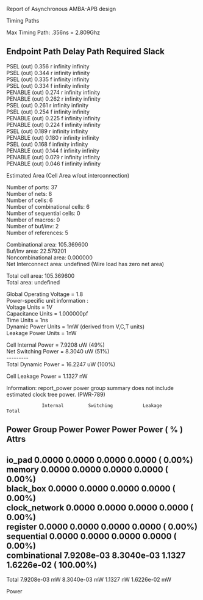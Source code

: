 Report of Asynchronous AMBA-APB design  
  
  
Timing Paths  
  
Max Timing Path: .356ns = 2.809Ghz  
  
  
Endpoint                         Path Delay     Path Required     Slack  
------------------------------------------------------------------------  
PSEL (out)                         0.356 r        infinity     infinity  
PSEL (out)                         0.344 r        infinity     infinity  
PSEL (out)                         0.335 f        infinity     infinity  
PSEL (out)                         0.334 f        infinity     infinity  
PENABLE (out)                      0.274 r        infinity     infinity  
PENABLE (out)                      0.262 r        infinity     infinity  
PSEL (out)                         0.261 r        infinity     infinity  
PSEL (out)                         0.254 f        infinity     infinity  
PENABLE (out)                      0.225 f        infinity     infinity  
PENABLE (out)                      0.224 f        infinity     infinity  
PSEL (out)                         0.189 r        infinity     infinity  
PENABLE (out)                      0.180 r        infinity     infinity  
PSEL (out)                         0.168 f        infinity     infinity  
PENABLE (out)                      0.144 f        infinity     infinity  
PENABLE (out)                      0.079 r        infinity     infinity  
PENABLE (out)                      0.046 f        infinity     infinity  
  
  
  
  
  
Estimated Area (Cell Area w/out interconnection)  
  
Number of ports:                           37  
Number of nets:                             8  
Number of cells:                            6  
Number of combinational cells:              6  
Number of sequential cells:                 0  
Number of macros:                           0  
Number of buf/inv:                          2  
Number of references:                       5  
  
Combinational area:        105.369600  
Buf/Inv area:               22.579201  
Noncombinational area:       0.000000  
Net Interconnect area:      undefined  (Wire load has zero net area)  
  
Total cell area:           105.369600  
Total area:                 undefined  
  
Global Operating Voltage = 1.8    
Power-specific unit information :  
    Voltage Units = 1V  
    Capacitance Units = 1.000000pf  
    Time Units = 1ns  
    Dynamic Power Units = 1mW    (derived from V,C,T units)  
    Leakage Power Units = 1nW  
  
  
  Cell Internal Power  =   7.9208 uW   (49%)  
  Net Switching Power  =   8.3040 uW   (51%)  
                         ---------  
Total Dynamic Power    =  16.2247 uW  (100%)  
  
Cell Leakage Power     =   1.1327 nW  
  
Information: report_power power group summary does not include estimated clock tree power. (PWR-789)  
  
                 Internal         Switching           Leakage            Total  
Power Group      Power            Power               Power              Power   (   %    )  Attrs  
--------------------------------------------------------------------------------------------------  
io_pad             0.0000            0.0000            0.0000            0.0000  (   0.00%)  
memory             0.0000            0.0000            0.0000            0.0000  (   0.00%)  
black_box          0.0000            0.0000            0.0000            0.0000  (   0.00%)  
clock_network      0.0000            0.0000            0.0000            0.0000  (   0.00%)  
register           0.0000            0.0000            0.0000            0.0000  (   0.00%)  
sequential         0.0000            0.0000            0.0000            0.0000  (   0.00%)  
combinational  7.9208e-03        8.3040e-03            1.1327        1.6226e-02  ( 100.00%)  
--------------------------------------------------------------------------------------------------  
Total          7.9208e-03 mW     8.3040e-03 mW         1.1327 nW     1.6226e-02 mW  
  
  
  
Power  
  
